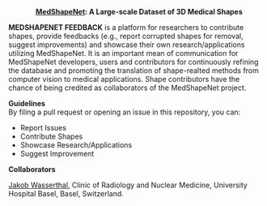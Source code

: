 &emsp;  &emsp; &emsp;   **[MedShapeNet](https://medshapenet-ikim.streamlit.app/): A Large-scale Dataset of 3D Medical Shapes**


**MEDSHAPENET FEEDBACK** is a platform for researchers to contribute shapes, provide feedbacks (e.g., report corrupted shapes for removal, suggest improvements) and showcase their own research/applications utilizing MedShapeNet. It is an important mean of communication for MedShapeNet developers, users and contributors for continuously refining the database and promoting the translation of shape-realted methods from computer vision to medical applications. Shape contributors have the chance of being credited as collaborators of the MedShapeNet project. 


**Guidelines**  <br>
By filing a pull request or opening an issue in this repository, you can:

<ul>
  <li>Report Issues</li>
  <li>Contribute Shapes</li>
  <li>Showcase Research/Applications</li>
  <li>Suggest Improvement</li>
</ul>



**Collaborators**

[Jakob Wasserthal](https://github.com/wasserth/TotalSegmentator),  Clinic of Radiology and Nuclear Medicine, University Hospital Basel, Basel, Switzerland. <br>
